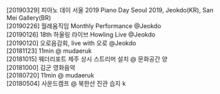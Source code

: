 [20190329] 피아노 데이 서울 2019 Piano Day Seoul 2019, Jeokdo(KR), San Mei Gallery(BR)<br>
[20190226] 월례움직임 Monthly Performance @Jeokdo<br>
[20190126] 18th 하울링 라이브 Howling Live @Jeokdo<br>
[20190120] 오로음감회, live with 오로 @Jeokdo<br>
[20181123] 11min @ mudaeruk<br> 
[20181015] 웨더리포트 제주 상시 스트리머 설치 @ 문화공간 양<br>
[20181000] 김군 영화음악<br>
[20180720] 11min @ mudaeruk<br> 
[20180504] 사운드캠프 @ 북한산 진관 습지 k<br> 
